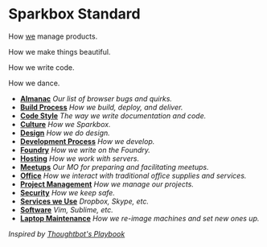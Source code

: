 # Sparkbox Standard


How [we][sparkbox] manage products.

How we make things beautiful.

How we write code.

How we dance.

* **[Almanac](/almanac)** _Our list of browser bugs and quirks._
* **[Build Process](/build_process)** _How we build, deploy, and deliver._
* **[Code Style](/code-style/README.md)** _The way we write documentation and code._
* **[Culture](/culture)** _How we Sparkbox._
* **[Design](/design)** _How we do design._
* **[Development Process](/development_process)** _How we develop._
* **[Foundry](/foundry)** _How we write on the Foundry._
* **[Hosting](/hosting)** _How we work with servers._
* **[Meetups](/meetups)** _Our MO for preparing and facilitating meetups._
* **[Office](/office)** _How we interact with traditional office supplies and services._
* **[Project Management](/project_management/README.md)** _How we manage our projects._
* **[Security](/security)** _How we keep safe._
* **[Services we Use](/services)** _Dropbox, Skype, etc._
* **[Software](/software)** _Vim, Sublime, etc._
* **[Laptop Maintenance](/laptop/README.md)** _How we re-image machines and set new ones up._










_Inspired by [Thoughtbot's Playbook][inspiration]_

[inspiration]: https://playbook.thoughtbot.com
[sparkbox]: http://seesparkbox.com
